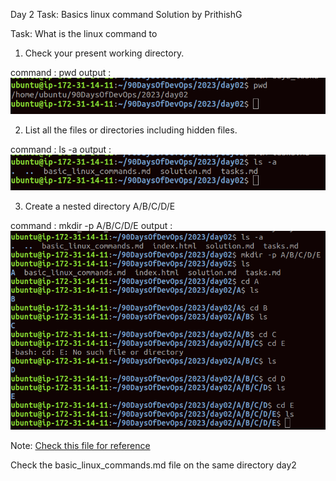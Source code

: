 Day 2 Task: Basics linux command Solution by PrithishG

Task: What is the linux command to 

1. Check your present working directory.

 command : pwd 
 output : ![alt text](https://github.com/imprithwishghosh/90_days_of_devOps_pics/blob/master/pwd.png)

2. List all the files or directories including hidden files.

command : ls -a
output : ![alt text](https://github.com/imprithwishghosh/90_days_of_devOps_pics/blob/master/2.png)


3. Create a nested directory A/B/C/D/E

command : mkdir -p A/B/C/D/E
output : ![alt text](https://github.com/imprithwishghosh/90_days_of_devOps_pics/blob/master/nested_directory.png)


Note: [Check this file for reference](basic_linux_commands.md)

Check the basic_linux_commands.md file on the same directory day2
